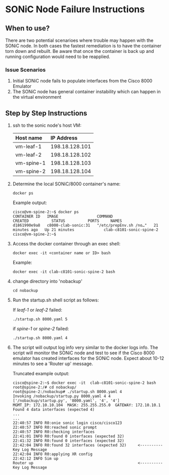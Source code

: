 # SONiC Node Failure Instructions

## When to use?
There are two potential scenarioes where trouble may happen with the SONiC node. In both cases the fastest remediation is to have the container torn down and rebuilt. Be aware that once the container is back up and running configuration would need to be reapplied.

### Issue Scenarios
1. Initial SONiC node fails to populate interfaces from the Cisco 8000 Emulator
2. The SONiC node has general container instability which can happen in the virtual environment

## Step by Step Instructions

1. ssh to the sonic node's host VM:

     | Host name  | IP Address     |
     |:-----------|:---------------|
     | vm-leaf-1  | 198.18.128.101 |
     | vm-leaf-2  | 198.18.128.102 |
     | vm-spine-1 | 198.18.128.103 |
     | vm-spine-2 | 198.18.128.104 |

2. Determine the local SONiC/8000 container's name:
   ```
   docker ps
   ```
   Example output:
   ```
   cisco@vm-spine-2:~$ docker ps
   CONTAINER ID   IMAGE                 COMMAND                  CREATED          STATUS          PORTS     NAMES
   d1861990e9a8   c8000-clab-sonic:31   "/etc/prepEnv.sh /no…"   21 minutes ago   Up 21 minutes             clab-c8101-sonic-spine-2
   cisco@vm-spine-2:~$
   ```

3. Access the docker container through an exec shell:
   ```
   docker exec -it <container name or ID> bash
   ```
   Example:
   ```
   docker exec -it clab-c8101-sonic-spine-2 bash
   ```

4. change directory into 'nobackup'
   ```
   cd nobackup
   ```

5. Run the startup.sh shell script as follows:

   If *leaf-1* or *leaf-2* failed:
   ```
   ./startup.sh 8000.yaml 5
   ```

   if *spine-1* or *spine-2* failed:
   ```
   ./startup.sh 8000.yaml 4
   ```

6. The script will output log info very similar to the docker logs info. The script will monitor the SONiC node and test to see if the Cisco 8000 emulator has created interfaces for the SONiC node. Expect about 10-12 minutes to see a 'Router up' message. 

   Truncated example output:
   ```
   cisco@spine-2:~$ docker exec -it  clab-c8101-sonic-spine-2 bash
   root@spine-2:/# cd nobackup/
   root@spine-2:/nobackup# ./startup.sh 8000.yaml 4
   Invoking /nobackup/startup.py 8000.yaml 4 4
   ['/nobackup/startup.py', '8000.yaml', '4', '4']
   MGMT_IP: 172.10.10.104  MASK: 255.255.255.0  GATEWAY: 172.10.10.1
   Found 4 data interfaces (expected 4)
   ...
   ...
   22:40:57 INFO R0:onie sonic login cisco/cisco123
   22:40:57 INFO R0:reached sonic prompt
   22:40:57 INFO R0:checking interfaces
   22:41:01 INFO R0:found 0 interfaces (expected 32)
   22:41:32 INFO R0:found 0 interfaces (expected 32)
   22:42:04 INFO R0:found 32 interfaces (expected 32)     <---------- Key Log Message
   22:42:04 INFO R0:applying XR config
   22:42:12 INFO Sim up
   Router up                                              <---------- Key Log Message
   ```
